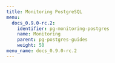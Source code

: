 ```yaml
---
title: Monitoring PostgreSQL
menu:
  docs_0.9.0-rc.2:
    identifier: pg-monitoring-postgres
    name: Monitoring
    parent: pg-postgres-guides
    weight: 50
menu_name: docs_0.9.0-rc.2
---
```



